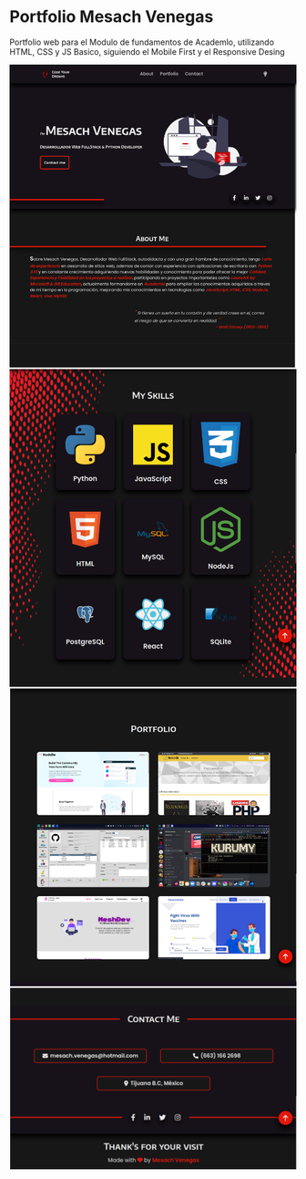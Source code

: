 # Portfolio Mesach Venegas

Portfolio web para el Modulo de fundamentos de Academlo, utilizando HTML, CSS y JS Basico, siguiendo el Mobile First y el Responsive Desing

![Desktop View](./Desing/Home.jpg)
![Desktop View](./Desing/skills.png)
![Desktop View](./Desing/porfolio.png)
![Desktop View](./Desing/Screenshot_20221130_220159.png)